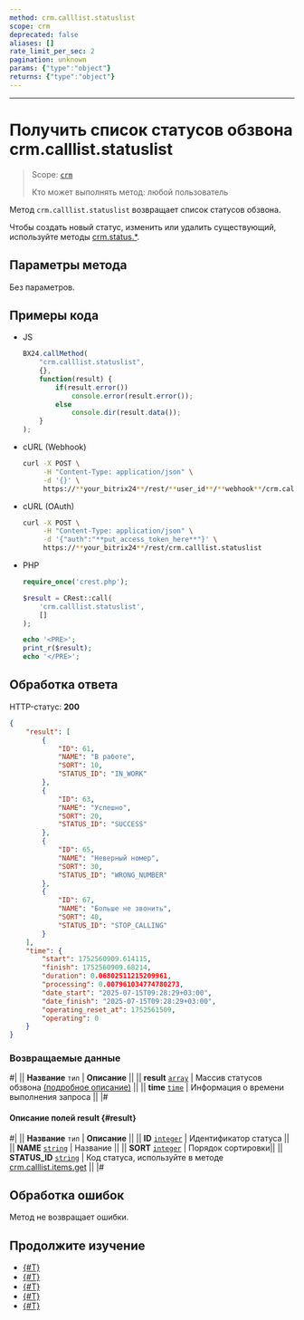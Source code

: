 ```yaml
---
method: crm.calllist.statuslist
scope: crm
deprecated: false
aliases: []
rate_limit_per_sec: 2
pagination: unknown
params: {"type":"object"}
returns: {"type":"object"}
---
```



---

# Получить список статусов обзвона crm.calllist.statuslist

> Scope: [`crm`](../../scopes/permissions.md)
>
> Кто может выполнять метод: любой пользователь

Метод `crm.calllist.statuslist` возвращает список статусов обзвона.

Чтобы создать новый статус, изменить или удалить существующий, используйте методы [crm.status.*](../status/index.md).

## Параметры метода

Без параметров.

## Примеры кода





- JS

    ```js
    BX24.callMethod(
        "crm.calllist.statuslist",
        {},
        function(result) {
            if(result.error())
                console.error(result.error());
            else
                console.dir(result.data());
        }
    );
    ```

- cURL (Webhook)

    ```bash
    curl -X POST \
         -H "Content-Type: application/json" \
         -d '{}' \
         https://**your_bitrix24**/rest/**user_id**/**webhook**/crm.calllist.statuslist
    ```

- cURL (OAuth)

    ```bash
    curl -X POST \
         -H "Content-Type: application/json" \
         -d '{"auth":"**put_access_token_here**"}' \
         https://**your_bitrix24**/rest/crm.calllist.statuslist
    ```

- PHP

    ```php
    require_once('crest.php');

    $result = CRest::call(
        'crm.calllist.statuslist',
        []
    );

    echo '<PRE>';
    print_r($result);
    echo '</PRE>';
    ```



## Обработка ответа

HTTP-статус: **200**

```json
{
    "result": [
        {
            "ID": 61,
            "NAME": "В работе",
            "SORT": 10,
            "STATUS_ID": "IN_WORK"
        },
        {
            "ID": 63,
            "NAME": "Успешно",
            "SORT": 20,
            "STATUS_ID": "SUCCESS"
        },
        {
            "ID": 65,
            "NAME": "Неверный номер",
            "SORT": 30,
            "STATUS_ID": "WRONG_NUMBER"
        },
        {
            "ID": 67,
            "NAME": "Больше не звонить",
            "SORT": 40,
            "STATUS_ID": "STOP_CALLING"
        }
    ],
    "time": {
        "start": 1752560909.614115,
        "finish": 1752560909.68214,
        "duration": 0.06802511215209961,
        "processing": 0.007961034774780273,
        "date_start": "2025-07-15T09:28:29+03:00",
        "date_finish": "2025-07-15T09:28:29+03:00",
        "operating_reset_at": 1752561509,
        "operating": 0
    }
}
```

### Возвращаемые данные

#|
|| **Название**
`тип` | **Описание** ||
|| **result**
[`array`](../../data-types.md) | Массив статусов обзвона [(подробное описание)](#result) ||
|| **time**
[`time`](../../data-types.md#time) | Информация о времени выполнения запроса ||
|#

#### Описание полей result {#result}

#|
|| **Название**
`тип` | **Описание** ||
|| **ID**
[`integer`](../../data-types.md) | Идентификатор статуса ||
|| **NAME**
[`string`](../../data-types.md) | Название ||
|| **SORT**
[`integer`](../../data-types.md) | Порядок сортировки||
|| **STATUS_ID**
[`string`](../../data-types.md) | Код статуса, используйте в методе [crm.calllist.items.get](./crm-calllist-items-get.md) ||
|#

## Обработка ошибок

Метод не возвращает ошибки.



## Продолжите изучение

- [{#T}](./crm-calllist-add.md)
- [{#T}](./crm-calllist-get.md)
- [{#T}](./crm-calllist-items-get.md)
- [{#T}](./crm-calllist-list.md)
- [{#T}](./crm-calllist-update.md) 
